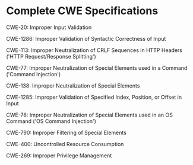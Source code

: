 

# Complete CWE Specifications

CWE-20: Improper Input Validation

CWE-1286: Improper Validation of Syntactic Correctness of Input

CWE-113: Improper Neutralization of CRLF Sequences in HTTP Headers ('HTTP Request/Response Splitting')

CWE-77: Improper Neutralization of Special Elements used in a Command ('Command Injection')

CWE-138: Improper Neutralization of Special Elements

CWE-1285: Improper Validation of Specified Index, Position, or Offset in Input

CWE-78: Improper Neutralization of Special Elements used in an OS Command ('OS Command Injection')

CWE-790: Improper Filtering of Special Elements

CWE-400: Uncontrolled Resource Consumption

CWE-269: Improper Privilege Management